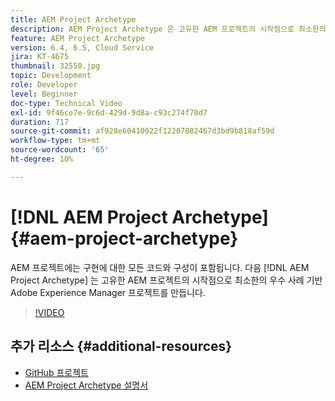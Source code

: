 ```yaml
---
title: AEM Project Archetype
description: AEM Project Archetype 은 고유한 AEM 프로젝트의 시작점으로 최소한의 우수 사례 기반 Adobe Experience Manager 프로젝트를 만듭니다.
feature: AEM Project Archetype
version: 6.4, 6.5, Cloud Service
jira: KT-4675
thumbnail: 32550.jpg
topic: Development
role: Developer
level: Beginner
doc-type: Technical Video
exl-id: 9f46ce7e-9c6d-429d-9d8a-c93c274f70d7
duration: 717
source-git-commit: af928e60410022f12207082467d3bd9b818af59d
workflow-type: tm+mt
source-wordcount: '65'
ht-degree: 10%

---
```


# [!DNL AEM Project Archetype] {#aem-project-archetype}

AEM 프로젝트에는 구현에 대한 모든 코드와 구성이 포함됩니다. 다음 [!DNL AEM Project Archetype] 는 고유한 AEM 프로젝트의 시작점으로 최소한의 우수 사례 기반 Adobe Experience Manager 프로젝트를 만듭니다.

>[!VIDEO](https://video.tv.adobe.com/v/32550?quality=12&learn=on)

## 추가 리소스 {#additional-resources}

* [GitHub 프로젝트](https://github.com/adobe/aem-project-archetype)
* [AEM Project Archetype 설명서](https://experienceleague.adobe.com/docs/experience-manager-core-components/using/developing/archetype/overview.html)
